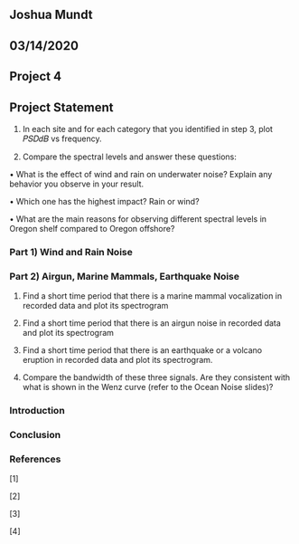 ## Joshua Mundt
## 03/14/2020
## Project 4


## Project Statement 
1. In each site and for each category that you identified in step 3, plot 𝑃𝑆𝐷𝑑𝐵 vs frequency.

2. Compare the spectral levels and answer these questions: 

•	   What is the effect of wind and rain on underwater noise? Explain any behavior you observe in your result. 

•	  Which one has the highest impact? Rain or wind? 

•	  What are the main reasons for observing different spectral levels in Oregon shelf compared to Oregon offshore? 



### Part 1) Wind and Rain Noise

### Part 2) Airgun, Marine Mammals, Earthquake Noise

1.	Find a short time period that there is a marine mammal vocalization in recorded data and plot its spectrogram

2.	Find a short time period that there is an airgun noise in recorded data and plot its spectrogram

3.	Find a short time period that there is an earthquake or a volcano eruption in recorded data and plot its spectrogram.

4.	Compare the bandwidth of these three signals. Are they consistent with what is shown in the Wenz curve (refer to the Ocean Noise slides)?

### Introduction


### Conclusion

### References

[1]

[2]

[3]

[4]
